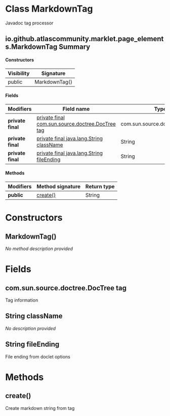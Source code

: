 Class MarkdownTag
=================
Javadoc tag processor

io.github.atlascommunity.marklet.page_elements.MarkdownTag Summary
-------
#### Constructors
| Visibility | Signature     |
| ---------- | ------------- |
| public     | MarkdownTag() |
#### Fields
| Modifiers         | Field name                                                                          | Type                           |
| ----------------- | ----------------------------------------------------------------------------------- | ------------------------------ |
| **private final** | [private final com.sun.source.doctree.DocTree tag](#comsunsourcedoctreedoctree-tag) | com.sun.source.doctree.DocTree |
| **private final** | [private final java.lang.String className](#javalangstring-classname)               | String                         |
| **private final** | [private final java.lang.String fileEnding](#javalangstring-fileending)             | String                         |
#### Methods
| Modifiers  | Method signature    | Return type |
| ---------- | ------------------- | ----------- |
| **public** | [create()](#create) | String      |

Constructors
============
MarkdownTag()
-------------
*No method description provided*


Fields
======
com.sun.source.doctree.DocTree tag
----------------------------------
Tag information


String className
--------------------------
*No description provided*


String fileEnding
---------------------------
File ending from doclet options


Methods
=======
create()
--------
Create markdown string from tag



